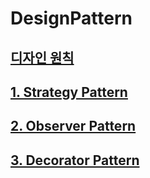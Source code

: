 # DesignPattern

## [디자인 원칙](https://github.com/0ofKIM/DesignPattern/wiki/%EB%94%94%EC%9E%90%EC%9D%B8-%EC%9B%90%EC%B9%99)



## [1. Strategy Pattern](https://github.com/0ofKIM/DesignPattern/wiki/Strategy-Pattern)



## [2. Observer Pattern](https://github.com/0ofKIM/DesignPattern/wiki/Observer-Pattern)



## [3. Decorator Pattern](https://github.com/0ofKIM/DesignPattern/wiki/Decorator-Pattern)
